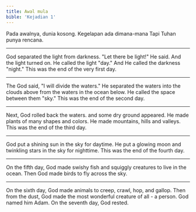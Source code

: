 ```yaml
---
title: Awal mula
bible: 'Kejadian 1'
---
```


Pada awalnya, dunia kosong.
Kegelapan ada dimana-mana
Tapi Tuhan punya rencana.

---

God separated the light from darkness.
"Let there be light!" He said.
And the light turned on.
He called the light "day."
And He called the darkness "night."
This was the end of the very first day.

---

The God said, "I will divide the waters."
He separated the waters into the clouds
above from the waters in the ocean below.
He called the space between them "sky."
This was the end of the second day.

---

Next, God rolled back the waters.
and some dry ground appeared.
He made plants of many shapes and colors.
He made mountains, hills and valleys.
This was the end of the third day.

---

God put a shining sun in
the sky for daytime.
He put a glowing moon and twinkling
stars in the sky for nighttime.
This was the end of the fourth day.

---

On the fifth day,
God made swishy fish and
squiggly creatures to live in the ocean.
Then God made birds
to fly across the sky.

---

On the sixth day, God made animals
to creep, crawl, hop, and gallop.
Then from the dust, God made the most
wonderful creature of all - a person.
God named him Adam.
On the seventh day, God rested.
